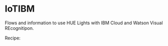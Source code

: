 # IoTIBM
Flows and information to use HUE Lights with IBM Cloud and Watson Visual REcognitipon.

Recipe: 
